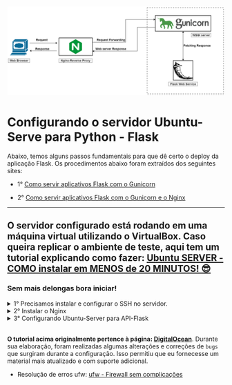 <!-- ![capa](./images/python.png) -->

<h1 align="center">
    <img src="./images/python.png">
</h1>

# Configurando o servidor Ubuntu-Serve para Python - Flask

Abaixo, temos alguns passos fundamentais para que dê certo o deploy da aplicação Flask. Os procedimentos abaixo foram extraídos dos seguintes sites:

<aside>

- 1° [Como servir aplicativos Flask com o Gunicorn](https://www.digitalocean.com/community/tutorials/how-to-serve-flask-applications-with-gunicorn-and-nginx-on-ubuntu-20-04-pt)

- 2° [Como servir aplicativos Flask com o Gunicorn e o Nginx](https://www.digitalocean.com/community/tutorials/how-to-serve-flask-applications-with-gunicorn-and-nginx-on-ubuntu-20-04-pt)

</aside>

---

## O servidor configurado está rodando em uma máquina virtual utilizando o VirtualBox. Caso queira replicar o ambiente de teste, aqui tem um tutorial explicando como fazer: **[Ubuntu SERVER - COMO instalar em MENOS de 20 MINUTOS! 😎](https://www.youtube.com/watch?v=3XkHSi0qCkc&t=393s)**

### Sem mais delongas bora iniciar!

<details>
<summary>1° Precisamos instalar e configurar o SSH no servidor.</summary>
<br>
O SSH (Secure Shell) é um protocolo de rede utilizado para acesso remoto seguro a computadores e servidores. Ele permite a comunicação segura entre dois dispositivos através de uma conexão criptografada, sendo amplamente utilizado para administração remota de sistemas, transferência de arquivos e túneis seguros.

Para instalar o SSH digite o seguinte comando no terminal:<br>

```bash
sudo apt install openssh-server
```

Ativando o serviço do SSH no Ubuntu

```bash
sudo service ssh status
```

Se você visualizar algo parecido com a tela abaixo, saiba que o SSH está ativo no Ubuntu.

<h1 align="center">
    <img src="./images/ssh.png">
</h1>

Para sair do modo visualização pressione a tecla q de quit para sair.

### 2° Liberando as portas SSH no Firewall UFW do Ubuntu Linux.

Agora, a próxima etapa é liberar a porta do SSH no Ubuntu. Execute o comando abaixo para que a liberação ocorra:

```bash
sudo ufw allow ssh
```

### 3° Configurando o SSH.

Por padrão você já está com o **serviço do SSH ativo**, mas se por algum motivo você queira **alterar as configurações padrão**, é possível. Porém, saiba o que está fazendo. Para **alterar as configurações do SSH** execute o comando abaixo, utilizando o editor de sua preferência:

```bash
sudo nano /etc/ssh/sshd_config
```

Essa é a tela onde você vai conseguir configurar o SSH do jeito que você quiser:
![Tela de configuração SSH](./images/configurar_SSH.png)
E após fazer as alterações é necessário reiniciar o serviço para que
as alterações entrem em vigor. Para isso, execute o comando abaixo:

```bash
sudo service ssh restart
```

#### Como acessar o Ubuntu via SSH

Agora que já passamos pelo processo de **instalação do SSH no Ubuntu**, Debian e derivados, vamos promover o acesso remoto.

A **sintaxe do SSH** é muito simples, confira:

```bash
ssh usuario@ip-alvo
```

Perceba que você precisa inserir o nome do usuário e o IP remoto, ou
seja, da máquina que você quer acessar. É importante ter o SSH instalado
e ativado na outra máquina, ou não vai funcionar. Por padrão a **porta do SSH é a 22**, mas algumas pessoas alteram a porta e neste caso é preciso informar a porta correta ou não vai funcionar.

A **sintaxe do SSH** informando a porta destino é:

```bash
ssh usuario@ip-alvo -p numerodaporta
```

<details>
<summary>Disponibilizando o acesso ao servidor </summary>
<br>

1° Caso não tenha o SSH instaldo é nescessário a intalação SSH

```bash
sudo apt install openssh-server
```

2° Iniciando o SSH

```bash
sudo service ssh start
```

3° Para visualizar os dados do server com IP, basta digitar o seguinte comando

```bash
ifconfig
```

💡 Caso o corra o erro de comando não encontrado basta efetuar a instalação do seguinte pacote

```bash
sudo apt install net-tools
```

Rode novamente o comando: ifconfig

💡 Para alterar para o usuário root basta digitar

1° Caso não tenha configurado uma senha digite o comando abaixo:

```bash
sudo passwd root
```

2° Altere para o usuário root com o comando abaixo:

```bash
su -
```

3° Digite a senha cadastrado na atapa 1°.

</details>

</details>

<details>
<summary>2° Instalar o Nginx </summary>
<br>

O [Nginx](https://www.nginx.com/) é um dos servidores Web mais populares no mundo e é responsável por hospedar alguns dos sites de maior tráfego na Internet. Ele é uma escolha leve que pode ser usado como servidor web ou proxy reverso.

Neste guia, vamos discutir como instalar o Nginx em seu servidor Ubuntu 20.04, ajustar o firewall, gerenciar o processo do Nginx e configurar os blocos de servidor para hospedar mais de um domínio em um único servidor.

### **Passo 1 - Instalando o Nginx**

```bash
sudo apt install nginx
```

### Passo 2 — Como ajustar o Firewall

Antes de testar o Nginx, o software de firewall precisa ser ajustado
para permitir o acesso ao serviço. O Nginx registra-se como um serviço
com o `ufw` após a instalação, tornando-simples permitir o acesso ao Nginx

Liste as configurações do aplicativo com as quais o `ufw` sabe trabalhar digitando:

```bash
sudo ufw app list
```

Você deve obter uma lista dos perfis dos aplicativos:

```bash
Output
Available applications:
  Nginx Full
  Nginx HTTP
  Nginx HTTPS
  OpenSSH

```

Como indicado pela saída, há três perfis disponíveis para o Nginx:

**Nginx Full**:
Este perfil abre ambas as portas 80 (tráfego Web normal, não criptografado) e 443 (tráfego TLS/SSL criptografado)

---

**Nginx HTTP**: Este perfil abre apenas a porta 80 (tráfego Web normal, não criptografado)

---

**Nginx HTTPS**: Este perfil abre apenas a porta 443 (tráfego TLS/SSL criptografado)

---

É recomendável que você habilite o perfil mais restritivo que ainda assim permitirá o tráfego que você configurou. Agora, precisaremos apenas permitir o tráfego na porta 80.

Permita isso digitando:

```bash
sudo ufw allow 'Nginx HTTP'
```

Você pode verificar a mudança digitando:

```bash
sudo ufw status
```

A saída indicará qual tráfego HTTP é permitido:

```
Output
Status: active

To                         Action      From
--                         ------      ----
OpenSSH                    ALLOW       Anywhere
Nginx HTTP                 ALLOW       Anywhere
OpenSSH (v6)               ALLOW       Anywhere (v6)
Nginx HTTP (v6)            ALLOW       Anywhere (v6)
```

Caso o status retornado seja:
`Status: inactive`

Devemos digitar o seguinte comando para habilitar o firewall:

```bash
sudo ufw enable
```

A saída será parecida com a seguinte:

![Untitled](./images/terminal.png)

Com isso o trafego na porta 80 deve ser habilitado.

Resolução retirada da documentação: **[ufw - Firewall sem complicações](https://ubuntu.com/server/docs/security-firewall)**

### **Passo 3 — Verificando seu Servidor Web**

No final do processo de instalação, o Ubuntu 20.04 inicia o Nginx. O servidor Web já deve estar em funcionamento.

Podemos verificar com o sistema init `systemd` para garantir que o serviço esteja funcionando digitando:

```bash
systemctl status nginx
```

```
Output
● nginx.service - A high performance web server and a reverse proxy server
   Loaded: loaded (/lib/systemd/system/nginx.service; enabled; vendor preset: enabled)
   Active:active (running) since Fri 2020-04-20 16:08:19 UTC; 3 days ago
     Docs: man:nginx(8)
 Main PID: 2369 (nginx)
    Tasks: 2 (limit: 1153)
   Memory: 3.5M
   CGroup: /system.slice/nginx.service
           ├─2369 nginx: master process /usr/sbin/nginx -g daemon on; master_process on;
           └─2380 nginx: worker process
```

Como confirmado por esta saída, o serviço foi iniciado com sucesso.
No entanto, a melhor maneira de realmente testar isso é solicitando uma página do Nginx.

Você pode acessar a página de inicial padrão do Apache para confirmar que o software está funcionando corretamente navegando para o endereço IP do seu servidor: Se você não sabe o endereço IP do seu servidor, você pode encontrá-lo usando a ferramenta [icanhazip.com](http://icanhazip.com/), que lhe dará o endereço IP público conforme recebido a partir de outro local na Internet:

```bash
curl -4 icanhazip.com
```

Você deve receber a página inicial padrão do Nginx:

![welcome nginx](./images/welcome%20nginx.png)

Se você estiver nesta página, seu servidor está funcionando corretamente e está pronto para ser gerenciado.

---

### **Passo 4 — Gerenciando o processo do Nginx**

Agora que você tem seu servidor Web em funcionamento, vamos rever alguns comandos básicos de gerenciamento.

Para parar seu servidor Web, digite:

```bash
sudo systemctl stop nginx
```

Para iniciar o servidor quando ele estiver parado, digite:

```bash
sudo systemctl start nginx
```

Para parar e então iniciar o serviço novamente, digite:

```bash
sudo systemctl restart nginx
```

Se você estiver simplesmente fazendo alterações de configuração, o
Nginx geralmente pode recarregar sem quedas na conexão. Para fazer isso, digite:

```bash
sudo systemctl reload nginx
```

Por padrão, o Nginx está configurado para iniciar automaticamente
quando o servidor for iniciado. Se isso não é o que você quer, é
possível desativar este comportamento digitando:

```bash
sudo systemctl disable nginx
```

Para reativar o serviço para iniciar no boot, digite:

```bash
sudo systemctl enable nginx
```

Agora, você aprendeu os comandos básicos de gerenciamento e deve
estar pronto para configurar o site para hospedar mais de um domínio.

### **Passo 5 — Configurando Blocos do Servidor (Recomendado)**

Ao usar o servidor Web Nginx, os _server blocks_ (similares aos
hosts virtuais no Apache) podem ser usados para encapsular detalhes de
configuração e hospedar mais de um domínio de um único servidor. Vamos
configurar um domínio chamado **your_domain**, mas você deve **substituí-lo por seu próprio nome de domínio**.

O Nginx no Ubuntu 20.04 tem um bloco de servidor habilitado por padrão que está configurado para exibir documentos do diretório `/var/www/html`.
Enquanto isso funciona bem para um único site, ele pode tornar-se
indevido se você estiver hospedando vários sites. Em vez de modificar o `/var/www/html`, vamos criar uma estrutura de diretórios dentro do `/var/www` para nosso site **your_domain**, deixando o `/var/www/html` intacto como o diretório padrão a ser servido se um pedido de cliente não corresponder a nenhum outro site.

Crie o diretório para o **your_domain** da seguinte forma, utilizando o sinalizador `-p` para criar quaisquer diretórios pai necessários:

```bash
sudo mkdir -p /var/www/your_domain/html
```

Em seguida, atribua a posse do diretório com a variável de ambiente `$USER`:

```bash
sudo chown -R $USER:$USER /var/www/your_domain/html
```

As permissões dos seus web roots devem estar corretas se você não tiver modificado seu valor de `umask`, que define permissões padrão de arquivos. Para garantir que suas
permissões estejam corretas e permitam que o proprietário leia, escreva e execute os arquivos, enquanto concede apenas permissões de leitura e execução para grupos e outros, você pode digitar o seguinte comando:

```bash
sudo chmod -R 755 /var/www/your_domain
```

A seguir, crie uma página de amostra `index.html` utilizando o `nano` ou seu editor favorito:

```bash
nano /var/www/your_domain/html/index.html
```

Dentro, adicione a seguinte amostra HTML:

/var/www/your_domain/html/index.html

```html
<html>
  <head>
    <title>Welcome to your_domain!</title>
  </head>
  <body>
    <h1>Success! The your_domain server block is working!</h1>
  </body>
</html>
```

Salve e feche o arquivo digitando `CTRL` e `X`, depois `Y` e `ENTER` quando você terminar.

Para que o Nginx exiba este conteúdo, é necessário criar um bloco de
servidor com as diretivas corretas. Em vez de modificar o arquivo de
configuração padrão diretamente, vamos fazer um novo em `/etc/nginx/sites-available/example.com`:

```bash
sudo nano /etc/nginx/sites-available/your_domain
```

Cole no seguinte bloco de configuração, que é similar ao padrão, mas atualizado para nosso novo diretório e nome de domínio:

/etc/nginx/sites-available/your_domain

```markup
server {
        listen 80;
        listen [::]:80;

        root /var/www/your_domain/html;
        index index.html index.htm index.nginx-debian.html;

        server_nameyour_domain www.your_domain;

        location / {
                try_files $uri $uri/ =404;
        }
}

```

Note que atualizamos a configuração do `root` para nosso novo diretório e o `server_name` para nosso nome de domínio.

Em seguida, vamos habilitar o arquivo criando um link dele para o diretório `sites-enabled`, de onde o Nginx lê durante a inicialização:

```bash
sudo ln -s /etc/nginx/sites-available/your_domain /etc/nginx/sites-enabled/
```

Agora, dois blocos de servidor estão habilitados e configurados para responder às solicitações baseados em suas diretivas `listen` e `server_name` (você pode ler mais sobre como o Nginx processa essas diretivas [aqui](https://www.digitalocean.com/community/tutorials/understanding-nginx-server-and-location-block-selection-algorithms)):

- `your_domain`: irá responder às solicitações para `your_domain` e `www.your_domain`.
- `default`: responderá a quaisquer pedidos na porta 80 que não correspondam aos outros dois blocos.

Para evitar um possível problema de memória de hash que possa surgir
ao adicionar nomes adicionais de servidor, é necessário ajustar um valor
único no arquivo `/etc/nginx/nginx.conf`. Abra o arquivo:

```bash
sudo nano /etc/nginx/nginx.conf
```

Encontre a diretiva `server_names_hash_bucket_size` e remova o símbolo `#` para descomentar a linha: Se você estiver usando o nano, você pode procurar rapidamente por palavras no arquivo pressionando `CTRL` e `w`.

/etc/nginx/nginx.conf

```
...
http {
    ...
    server_names_hash_bucket_size 64;
    ...
}
...
```

Salve e feche o arquivo quando você terminar.

Em seguida, teste para garantir que não haja erros de sintaxe em qualquer um dos seus arquivos do Nginx:

```bash
sudo nginx -t
```

Se não houver problemas, reinicie o Nginx para habilitar suas alterações:

```bash
sudo systemctl restart nginx
```

O Nginx agora deve estar exibindo seu nome de domínio. Você pode testar isso navegando para `http://your_domain`, onde você deve ver algo assim:

![sucess example](./images/success%20example.png)

---

### **Passo 6 — Familiarizando-se com arquivos e diretórios importantes do Nginx**

Agora que sabe como gerenciar o serviço do Nginx, você deve gastar
alguns minutos para familiarizar-se com alguns diretórios e arquivos
importantes.

### [Conteúdo](https://www.digitalocean.com/community/tutorials/how-to-install-nginx-on-ubuntu-20-04-pt#conteudo)

- `/var/www/html`: O conteúdo Web em si, que por padrão apenas consiste na página Nginx padrão que você viu antes, é servido fora do diretório `/var/www/html`. Isso pode ser alterado mudando os arquivos de configuração do Nginx.

### [Configuração do Servidor](https://www.digitalocean.com/community/tutorials/how-to-install-nginx-on-ubuntu-20-04-pt#configuracao-do-servidor)

- `/etc/nginx`: o diretório de configuração do Nginx. Todos os arquivos de configuração do Nginx residem aqui.
- `/etc/nginx/nginx.conf`: o arquivo de configuração principal do Nginx. Isso pode ser modificado para fazer alterações na configuração global do Nginx.
- `/etc/nginx/sites-available/`: o diretório onde os blocos de servidor de cada site podem ser armazenados. O Nginx não usará os
  arquivos de configuração encontrados neste diretório a menos que estejam ligados ao diretório `sites-enabled`. Normalmente, todas as
  configurações de blocos de servidor são feitas neste diretório e então
  habilitadas pela ligação a outro diretório.
- `/etc/nginx/sites-enabled/`: o diretório onde os blocos
  de servidor de cada site habilitados são armazenados. Normalmente, eles
  são criados pela ligação aos arquivos de configuração encontrados no
  diretório `sites-available`.
- `/etc/nginx/snippets`: este diretório contém fragmentos
  de configuração que podem ser incluídos em outro lugar na configuração
  do Nginx. Os segmentos de configuração potencialmente repetíveis são
  bons candidatos à refatoração em snippets.

### [Registros do Servidor](https://www.digitalocean.com/community/tutorials/how-to-install-nginx-on-ubuntu-20-04-pt#registros-do-servidor)

- `/var/log/nginx/access.log`: cada pedido ao seu servidor
  Web é registrado neste arquivo de registro a menos que o Nginx esteja
  configurado para fazer de outra maneira.
- `/var/log/nginx/error.log`: qualquer erro do Nginx será gravado neste registro.

</details>

<details>
<summary>3° Configurando Ubuntu-Server para API-Flask </summary>
<br>

### **Pré-requisitos**

Um servidor com o Ubuntu /Debian instalado e um usuário não root com privilégios sudo.

O Nginx instalado

### **Passo 1 — Instalando os componentes dos repositórios do Ubuntu**

Nosso primeiro passo será instalar todas as partes que precisamos dos repositórios do Ubuntu. Isso inclui o `pip`, o gerenciador de pacotes Python que irá gerenciar nossos componentes Python. Também vamos obter os arquivos de desenvolvimento do Python
necessários para construir alguns dos componentes do Gunicorn.

Primeiramente, vamos atualizar o índice local de pacotes e instalar
os pacotes que irão nos permitir construir nosso ambiente Python. Estes
incluem o `python3-pip`, junto com alguns outros pacotes e ferramentas de desenvolvimento necessários para um ambiente de programação robusto:

```bash
sudo apt update
sudo apt install python3-pip python3-dev build-essential libssl-dev libffi-dev python3-setuptools

```

Com esses pacotes instalados, vamos seguir em frente para criar um ambiente virtual para nosso projeto.

### **Passo 2 — Criando um Ambiente Virtual em Python**

Em seguida, vamos configurar um ambiente virtual para isolar nosso aplicativo Flask dos outros arquivos Python no sistema.

Inicie instalando o pacote `python3-venv`, que instalará o módulo `venv`:

```bash
sudo apt install python3-venv
```

Em seguida, vamos fazer um diretório pai para nosso projeto Flask. Acesse o diretório após criá-lo:

```bash
mkdir ~/myprojectcd ~/myproject
```

Crie um ambiente virtual para armazenar os requisitos Python do projeto Flask digitando:

```bash
python3 -m venvmyprojectenv
```

Isso instalará uma cópia local do Python e do `pip` em um diretório chamado `myprojectenv` dentro do diretório do seu projeto.

Antes de instalar aplicativos no ambiente virtual, você precisa ativá-lo. Faça isso digitando:

```bash
sourcemyprojectenv/bin/activate
```

Seu prompt mudará para indicar que você agora está operando no ambiente virtual. Ele se parecerá com isso:

```
(myprojectenv)user@host:~/myproject$
```

### Passo 3 — Configurando um aplicativo Flask

Agora que você está no seu ambiente virtual, instale o Flask e o Gunicorn e comece a projetar seu aplicativo.

Primeiramente, vamos instalar o `wheel` com a instância local do `pip` para garantir que nossos pacotes sejam instalados mesmo se estiverem faltando arquivos wheel:

```bash
pip install wheel
```

<aside>
💡 Nota:

Independentemente da versão do Python que você estiver usando, quando o ambiente virtual for ativado, você deve usar o comando `pip` (não o `pip3`).

</aside>

Em seguida, vamos instalar o Flask e o Gunicorn:

```bash
pip install gunicorn flask
```

### Criando um app de exemplo

Agora que você tem o Flask disponível, você pode criar um aplicativo
simples. O Flask é um microframework. Ele não inclui muitas das
ferramentas que os frameworks mais completos talvez tenham. Ele existe,
principalmente, como um módulo que você pode importar para seus projetos
para ajudá-lo na inicialização de um aplicativo Web.

Embora o seu aplicativo possa ser mais complexo, vamos criar nosso app Flask em um único arquivo, chamado `myproject.py`:

```bash
nano ~/myproject/myproject.py
```

O código do aplicativo ficará neste arquivo. Ele importará o Flask e instanciará um objeto Flask. Você pode usar isto para definir as funções que devem ser executadas quando uma rota específica for solicitada:

~/myproject/myproject.py

```python
from flask import Flask
app = Flask(__name__)

@app.route("/")
def hello():
    return "<h1 style='color:blue'>Hello There!</h1>"

if __name__ == "__main__":
    app.run(host='0.0.0.0')

```

Isso define basicamente qual conteúdo apresentar quando o domínio raiz for
acessado. Salve e feche o arquivo quando você terminar.

Se você seguiu o guia de configuração inicial do servidor, você
deverá ter um firewall UFW ativado. Para testar o aplicativo, será
necessário permitir o acesso à porta `5000:`

```bash
sudo ufw allow 5000
```

Agora é possível testar seu app Flask digitando:

```bash
pythonmyproject.py
```

Você verá um resultado como o seguinte, incluindo um aviso útil lembrando
para não usar essa configuração de servidor na produção:

```
Output
* Serving Flask app "myproject" (lazy loading)
 * Environment: production
   WARNING: Do not use the development server in a production environment.
   Use a production WSGI server instead.
 * Debug mode: off
 * Running on http://0.0.0.0:5000/ (Press CTRL+C to quit)
```

Visite o endereço IP do seu servidor seguido de `:5000` no seu navegador Web:

```
http://your_server_ip:5000
```

Você deve ver algo como isto:

![hello](./images/hello%20there.png)
Quando terminar, tecle `CTRL-C` na janela do seu terminal para parar o servidor de desenvolvimento Flask.

### **Criando o ponto de entrada da WSGI**

Em seguida, vamos criar um arquivo que servirá como o ponto de entrada para nosso aplicativo. Isso dirá ao nosso servidor do Gunicorn como interagir com o aplicativo.

Vamos chamar o arquivo de `wsgi.py`:

```bash
nano ~/myproject/wsgi.py
```

Neste arquivo, vamos importar a instância Flask do nosso aplicativo e então executá-lo:

~/myproject/wsgi.py

```python
from myproject import app

if __name__ == "__main__":
    app.run()

```

Salve e feche o arquivo quando você terminar.

Com isso você já tem seu servidor configura e rodando sua aplicação 🌐🚀

</details>
<br>

**O tutorial acima originalmente pertence à página: [DigitalOcean](https://www.digitalocean.com/)**. Durante sua elaboração, foram realizadas algumas alterações e correções de `bugs` que surgiram durante a configuração. Isso permitiu que eu fornecesse um material mais atualizado e com suporte adicional.

- Resolução de erros ufw: [ufw - Firewall sem complicações](https://ubuntu.com/server/docs/security-firewall)
